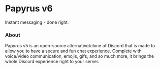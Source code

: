# Papyrus v6

Instant messaging - done right.

### About
Papyrus v5 is an open-source alternative/clone of Discord that is made to allow you to have a secure and fun chat experience. Complete with voice/video communication, emojis, gifs, and so much more, it brings the whole Discord experience right to your server.
